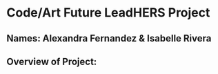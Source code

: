 # Code/Art Future LeadHERS Project

## Names: Alexandra Fernandez & Isabelle Rivera

## Overview of Project: 

